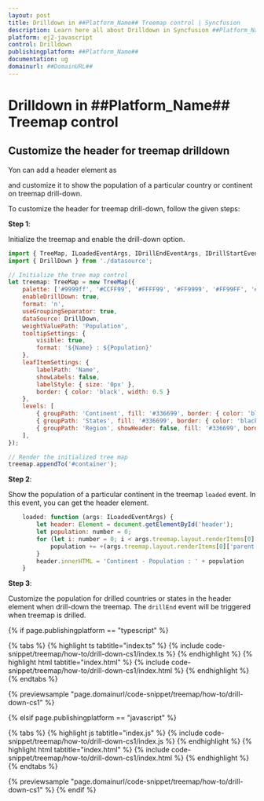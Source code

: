 ```yaml
---
layout: post
title: Drilldown in ##Platform_Name## Treemap control | Syncfusion
description: Learn here all about Drilldown in Syncfusion ##Platform_Name## Treemap control of Syncfusion Essential JS 2 and more.
platform: ej2-javascript
control: Drilldown 
publishingplatform: ##Platform_Name##
documentation: ug
domainurl: ##DomainURL##
---
```


# Drilldown in ##Platform_Name## Treemap control

## Customize the header for treemap drilldown

Yon can add a header element as <div> and customize it to show the population of a particular country or continent on treemap drill-down.

To customize the header for treemap drill-down, follow the given steps:

**Step 1**:

Initialize the treemap and enable the drill-down option.

```javascript
import { TreeMap, ILoadedEventArgs, IDrillEndEventArgs, IDrillStartEventArgs } from '@syncfusion/ej2-treemap';
import { DrillDown } from './datasource';

// Initialize the tree map control
let treemap: TreeMap = new TreeMap({
    palette: ['#9999ff', '#CCFF99', '#FFFF99', '#FF9999', '#FF99FF', '#FFCC66'],
    enableDrillDown: true,
    format: 'n',
    useGroupingSeparator: true,
    dataSource: DrillDown,
    weightValuePath: 'Population',
    tooltipSettings: {
        visible: true,
        format: '${Name} : ${Population}'
    },
    leafItemSettings: {
        labelPath: 'Name',
        showLabels: false,
        labelStyle: { size: '0px' },
        border: { color: 'black', width: 0.5 }
    },
    levels: [
        { groupPath: 'Continent', fill: '#336699', border: { color: 'black', width: 0.5 } },
        { groupPath: 'States', fill: '#336699', border: { color: 'black', width: 0.5 } },
        { groupPath: 'Region', showHeader: false, fill: '#336699', border: { color: 'black', width: 0.5 } },
    ],
});

// Render the initialized tree map
treemap.appendTo('#container');
```

**Step 2**:

Show the population of a particular continent in the treemap `loaded` event. In this event, you can get the header element.

```javascript
    loaded: function (args: ILoadedEventArgs) {
        let header: Element = document.getElementById('header');
        let population: number = 0;
        for (let i: number = 0; i < args.treemap.layout.renderItems[0]['parent'].Continent.length; i++) {
            population += +(args.treemap.layout.renderItems[0]['parent'].Continent[i]['data'].Population);
        }
        header.innerHTML = 'Continent - Population : ' + population
    }
```

**Step 3**:

Customize the population for drilled countries or states in the header element when drill-down the treemap. The `drillEnd` event will be triggered when treemap is drilled.

{% if page.publishingplatform == "typescript" %}

 {% tabs %}
{% highlight ts tabtitle="index.ts" %}
{% include code-snippet/treemap/how-to/drill-down-cs1/index.ts %}
{% endhighlight %}
{% highlight html tabtitle="index.html" %}
{% include code-snippet/treemap/how-to/drill-down-cs1/index.html %}
{% endhighlight %}
{% endtabs %}
        
{% previewsample "page.domainurl/code-snippet/treemap/how-to/drill-down-cs1" %}

{% elsif page.publishingplatform == "javascript" %}

{% tabs %}
{% highlight js tabtitle="index.js" %}
{% include code-snippet/treemap/how-to/drill-down-cs1/index.js %}
{% endhighlight %}
{% highlight html tabtitle="index.html" %}
{% include code-snippet/treemap/how-to/drill-down-cs1/index.html %}
{% endhighlight %}
{% endtabs %}

{% previewsample "page.domainurl/code-snippet/treemap/how-to/drill-down-cs1" %}
{% endif %}